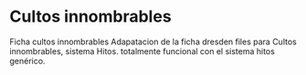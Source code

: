 Cultos innombrables
=====

Ficha cultos innombrables
Adapatacion de la ficha dresden files para Cultos innombrables, sistema Hitos.
totalmente funcional con el sistema hitos genérico.
